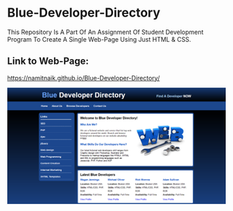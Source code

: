 # Blue-Developer-Directory
This Repository Is A Part Of An Assignment Of Student Development Program To Create A Single Web-Page Using Just HTML & CSS. 
## Link to Web-Page:
https://namitnaik.github.io/Blue-Developer-Directory/

![Blue-Developer-Directory](https://github.com/NamitNaik/Blue-Developer-Directory/blob/master/Screenshot_2020-12-16%20Blue%20Developer%20Directory.png)
